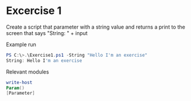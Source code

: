 # Excercise 1

Create a script that parameter with a string value and returns a print to the screen that says "String: " + input

Example run
```powershell
PS C:\>.\Exercise1.ps1 -String "Hello I'm an exercise"
String: Hello I'm an exercise
```
Relevant modules
```powershell
write-host
Param()
[Parameter]
```
